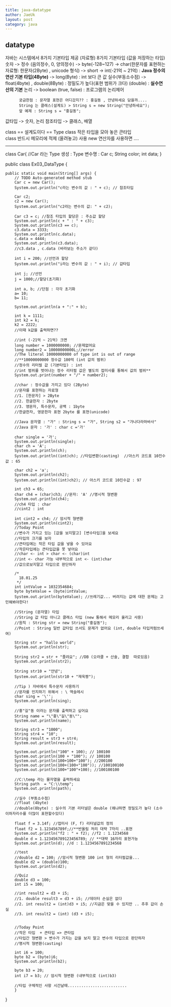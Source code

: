 ```yaml
---
title: java-datatype
author: JaeUk
layout: post
category: java
---
```


## datatype
 자바는 시스템에서 8가지 기본타입 제공 (자료형)
 8가지 기본타입 (값을 저장하는 타입)
  숫자 -> 정수 (음의정수, 0, 양의정수) -> byte(-128~127)
  						  -> char(한문자를 표현하는 자료형: 한문자(2Byte) , unicode 형식)
  						  -> short
  						  -> int(-21억 ~ 21억) : **Java 정수의 연산 기본 타입(4Byte)**
  						  -> long(Byte) : int 보다 큰 값
	      실수(부동소수점) -> float(4byte) , double(8Byte) : 정밀도가 높다(표현 범위가 크다) (double) : **실수연산의 기본**
	      논리 -> boolean (true, false) : 프로그램의 논리제어
	      
	      궁금한점 : 문자열 표현은 어디갔지?? : 홍길동 , 안녕하세요 담을까....
	      String 는 클래스(설계도) > String s = new String("안녕하세요");
	      앞 예제 : String s = "홍길동";
	      
	      
 값타입 -> 숫자, 논리
 참조타입 -> 클래스, 배열
 
 class == 설계도이다 == Type
 class 작은 타입을 모아 놓은 큰타입<br />
 class 반드시 메모리에 적제 (올려놓고) 사용
 new 연산자를 사용하면 ....
<hr>
 class Car{  //Car 라는 Type 생성 : Type 변수명 : Car c;
	String color;
	int data;
}


public class Ex03_DataType {

	public static void main(String[] args) {
		// TODO Auto-generated method stub
		Car c = new Car();
		System.out.println("c라는 변수의 값 : " + c); // 참조타입
		
		Car c2;
		c2 = new Car();
		System.out.println("c2라는 변수의 값: " + c2);
		
		Car c3 = c; //참조 타입의 할당은 : 주소값 할당
		System.out.println(c + " : " + c3);
		System.out.println(c3 == c);
		c3.data = 3333;
		System.out.println(c.data);
		c.data = 4444;
		System.out.println(c3.data);
		//c3.data , c.data (바라보는 주소가 같다)
		
		int i = 200; //선언과 할당
		System.out.println("i라는 변수의 값 : " + i); // 값타입
		
		int j; //선언
		j = 1000;//할당(초기화)
		
		int a, b; //단점 : 각각 초기화 
		a= 10;
		b= 11;
		
		System.out.println(a + ":" + b);
		
		int k = 1111;
		int k2 = k;
		k2 = 2222;
		//이때 k값을 출력하면??
		
		//int (-21억 ~ 21억) 크면
		long number = 1000000000; //문제없어요
		long number2 = 10000000000L;//error
		//The literal 10000000000 of type int is out of range 
		//**10000000000 정수값 100억 (int 값의 범위)
		//정수의 리터럴 값 (기본타입) : int
		//int 범위를 벗어나는 정수 리터럴 값은 별도의 접미사를 통해서 값의 범위**
		System.out.print(number + "/" + number2);
		
		//char : 정수값을 가지고 있다 (2Byte)
		//문자를 표현하는 자료형
		//1. [한문자] > 2Byte
		//2. 한글한자 : 2byte
		//3. 영문자, 특수문자, 공백 : 1byte
		//한글한자, 영문한자 표현 2byte 를 표현(unicode)
		
		//Java 문자열 : "가" : String s = "가", String s2 = "가나다라마바사"
		//Java 문자 : '가' : char c ='가'
		
		char single = '가';
		System.out.println(single);
		char ch = 'A';
		System.out.println(ch);
		System.out.println((int)ch); //타입변환(casting)  //아스키 코드표 10진수값 : 65
		
		char ch2 = 'a';
		System.out.println(ch2);
		System.out.println((int)ch2); // 아스키 코드로 10진수값 : 97
		
		int ch3 = 65;
		char ch4 = (char)ch3; //문자: 'A' //명시적 형변환
		System.out.println(ch4);
		//ch4 타입 : char
		//cint2 : int
		
		int cint2 = ch4; // 암시적 형변환
		System.out.println(cint2);
		//Today Point
		//변수가 가지고 있는 [값을 보지말고] [변수타입]을 보세요
		//타입의 크기를 보자
		//큰타입에는 작은 타입 값을 넣을 수 있어요
		//작은타입에는 큰타입값을 못 넣어요
		//char <- int > char <- (char)int
		//int <- char 가능 내부적으로 int <- (int)char
		//값으로보지말고 타입으로 판단하자
		
		/*
		  18.01.25
		 */
		int intValue = 1032354684;
		byte byteValue = (byte)intValue;
		System.out.println(byteValue); //쓰레기값... 버려지는 값에 대한 문제는 고민해봐야한다!
		
		//String (문자열) 타입
		//String 값 타입 아니고 클래스 타입 (new 통해서 메모리 올리고 사용)
		//원칙 : String str = new String("홍길동");
		//Point : String 일반 값타입 쓰서도 문제가 없어요 (int, double 타입처럼쓰세여)
		
		String str = "hallo world";
		System.out.println(str);
		
		String str2 = str + "졸려요"; //DB (오라클 + 산술, 결합  따로있음)
		System.out.println(str2);
		
		String str10 = "안녕";
		System.out.println(str10 + "재욱짱");
		
		//Tip ) 자바에서 특수문자 사용하기
		//문자를 인지하기 위해서 : \ 역슬레시
		char sing = '\'';
		System.out.println(sing);
		
		//홍"길"동 이라는 문자를 출력하고 싶어요
		String name = "\"홍\"길\"동\"";
		System.out.println(name);
		
		String str3 = "1000";
		String str4 = "10";
		String result = str3 + str4;
		System.out.println(result);
		
		System.out.println("100" + 100); // 100100
		System.out.println(100 + "100"); // 100100
		System.out.println(100+100+"100"); //200100
		System.out.println(100+(100+"100")); //100100100
		System.out.println(100+"100"+100); //100100100
		
		//C:\temp 라는 물자열을 출력하세요
		String path  = "C:\\temp";
		System.out.println(path);
		
		//실수 (부동소수점)
		//float (4byte)
		//double(8byte) : 실수의 기본 리터널은 double (왜냐하면 정밀도가 높다 (소수이하자리수를 더많이 표현할수있다)
		
		float f = 3.14f; //접미사 (F, f) 리터널값의 정의
		float f2 = 1.123456789f;//**반올림 처리 대략 7자리 ..표현
		System.out.println("f2 : " + f2); //f2 : 1.1234568
		double d = 1.123456789123456789; // **대략 16자리 표현가능
		System.out.println(d); //d : 1.1234567891234568
		
		//test
		//double d2 = 100; //암시적 형변환 100 int 형의 리터럴값을...
		double d2 = (double)100;
		System.out.println(d2);
		
		//Quiz
		double d3 = 100;
		int i5 = 100;
		
		//int result2 = d3 + i5;
		//1. double result3 = d3 + i5; //데이터 손실은 없다
		//2. int result2 = (int)d3 + i5; //지금은 맞을 수 있지만 .. 추후 값이 손실
		//3. int result2 = (int) (d3 + i5);
		 
		
		//Today Point
		//작은 타입  + 큰타입 => 큰타입
		//타입간 형변환 > 변수가 가지는 값을 보지 말고 변수의 타입으로 판단하자
		//명시적 형변환(casting)
		
		int i6 = 100;
		byte b2 = (byte)i6;
		System.out.println(b2);
		
		byte b3 = 20;
		int i7 = b3; // 암시적 형변환 (내부적으로 (int)b3)
		
		//타입 구체적인 사항 시간날때..........................
		}

}
